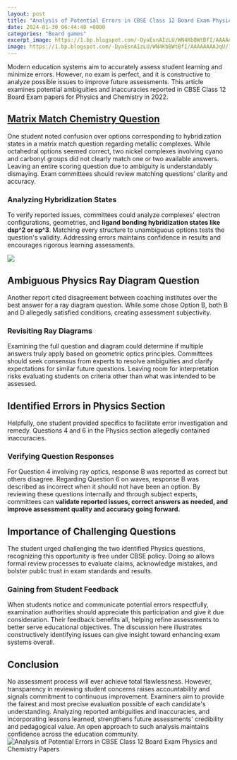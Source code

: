 ```yaml
---
layout: post
title: "Analysis of Potential Errors in CBSE Class 12 Board Exam Physics and Chemistry Papers"
date: 2024-01-30 06:44:48 +0000
categories: "Board games"
excerpt_image: https://1.bp.blogspot.com/-DyaEsnAIzLU/WN4KbBWtBfI/AAAAAAAAJqU/11pvAL6-tLUDAHxHcmVpEDhuz4CvnDU9QCLcB/s1600/CBSE-2017-CLASS-12-physics-theory-board-question-paper-15.jpg
image: https://1.bp.blogspot.com/-DyaEsnAIzLU/WN4KbBWtBfI/AAAAAAAAJqU/11pvAL6-tLUDAHxHcmVpEDhuz4CvnDU9QCLcB/s1600/CBSE-2017-CLASS-12-physics-theory-board-question-paper-15.jpg
---
```


Modern education systems aim to accurately assess student learning and minimize errors. However, no exam is perfect, and it is constructive to analyze possible issues to improve future assessments. This article examines potential ambiguities and inaccuracies reported in CBSE Class 12 Board Exam papers for Physics and Chemistry in 2022.
## [Matrix Match Chemistry Question](https://store.fi.io.vn/collection/pitbull)
One student noted confusion over options corresponding to hybridization states in a matrix match question regarding metallic complexes. While octahedral options seemed correct, two nickel complexes involving cyano and carbonyl groups did not clearly match one or two available answers. Leaving an entire scoring question due to ambiguity is understandably dismaying. Exam committees should review matching questions' clarity and accuracy.
### Analyzing Hybridization States 
To verify reported issues, committees could analyze complexes' electron configurations, geometries, and **ligand bonding hybridization states like dsp^2 or sp^3**. Matching every structure to unambiguous options tests the question's validity. Addressing errors maintains confidence in results and encourages rigorous learning assessments.

![](https://www.studiestoday.com/sites/default/files/images1/Class_12_Physics_Errors_done_by_students_in_examinations_1.PNG)
## **Ambiguous Physics Ray Diagram Question** 
Another report cited disagreement between coaching institutes over the best answer for a ray diagram question. While some chose Option B, both B and D allegedly satisfied conditions, creating assessment subjectivity. 
### Revisiting Ray Diagrams
Examining the full question and diagram could determine if multiple answers truly apply based on geometric optics principles. Committees should seek consensus from experts to resolve ambiguities and clarify expectations for similar future questions. Leaving room for interpretation risks evaluating students on criteria other than what was intended to be assessed.
## **Identified Errors in Physics Section**  
Helpfully, one student provided specifics to facilitate error investigation and remedy. Questions 4 and 6 in the Physics section allegedly contained inaccuracies. 
### Verifying Question Responses
For Question 4 involving ray optics, response B was reported as correct but others disagree. Regarding Question 6 on waves, response B was described as incorrect when it should not have been an option. By reviewing these questions internally and through subject experts, committees can **validate reported issues, correct answers as needed, and improve assessment quality and accuracy going forward.**
## **Importance of Challenging Questions**
The student urged challenging the two identified Physics questions, recognizing this opportunity is free under CBSE policy. Doing so allows formal review processes to evaluate claims, acknowledge mistakes, and bolster public trust in exam standards and results. 
### Gaining from Student Feedback 
When students notice and communicate potential errors respectfully, examination authorities should appreciate this participation and give it due consideration. Their feedback benefits all, helping refine assessments to better serve educational objectives. The discussion here illustrates constructively identifying issues can give insight toward enhancing exam systems overall.
## **Conclusion**
No assessment process will ever achieve total flawlessness. However, transparency in reviewing student concerns raises accountability and signals commitment to continuous improvement. Examiners aim to provide the fairest and most precise evaluation possible of each candidate's understanding. Analyzing reported ambiguities and inaccuracies, and incorporating lessons learned, strengthens future assessments' credibility and pedagogical value. An open approach to such analysis maintains confidence across the education community.
![Analysis of Potential Errors in CBSE Class 12 Board Exam Physics and Chemistry Papers](https://1.bp.blogspot.com/-DyaEsnAIzLU/WN4KbBWtBfI/AAAAAAAAJqU/11pvAL6-tLUDAHxHcmVpEDhuz4CvnDU9QCLcB/s1600/CBSE-2017-CLASS-12-physics-theory-board-question-paper-15.jpg)